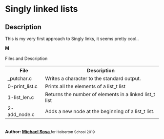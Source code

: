 <h1>Singly linked lists</h1>
<h2>Description</h2>
<p>This is my very first approach to Singly links, it seems pretty cool..</p>
<strong>M</strong>
<br><br>
<caption>Files and Description</caption>
<table style="width:100%">
	<tr>
		<th>File</th>
		<th>Description</th>
	</tr>
	<tr>
		<td>_putchar.c</td>
		<td>Writes a character to the standard output.</td>
	</tr>
	<tr>
		<td>0-print_list.c</td>
		<td>Prints all the elements of a list_t list</td>
	</tr>
	<tr>
		<td>1-list_len.c</td>
		<td>Returns the number of elements in a linked list_t list</td>
	</tr>
	<tr>
		<td>2-add_node.c</td>
		<td>Adds a new node at the beginning of a list_t list.</td>
	</tr>
</table>
<br>
<strong>Author: <a href="https://twitter.com/micael_sosa" target="_blank">Michael Sosa </a></strong><small>for Holberton School 2019</small>
